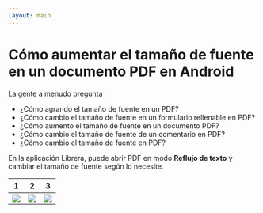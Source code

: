 ```yaml
---
layout: main
---
```


# Cómo aumentar el tamaño de fuente en un documento PDF en Android

La gente a menudo pregunta

* ¿Cómo agrando el tamaño de fuente en un PDF?
* ¿Cómo cambio el tamaño de fuente en un formulario rellenable en PDF?
* ¿Cómo aumento el tamaño de fuente en un documento PDF?
* ¿Cómo cambio el tamaño de fuente de un comentario en PDF?
* ¿Cómo cambio el tamaño de fuente en PDF?

En la aplicación Librera, puede abrir PDF en modo **Reflujo de texto** y cambiar el tamaño de fuente según lo necesite.

|1|2|3|
|-|-|-|
|![](1.png)|![](2.png)|![](3.png)|
